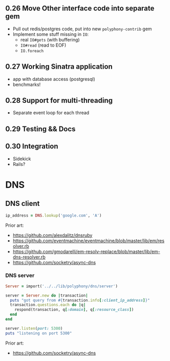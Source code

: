 ## 0.26 Move Other interface code into separate gem

- Pull out redis/postgres code, put into new `polyphony-contrib` gem
- Implement some stuff missing in `IO`:
  - real `IO#gets` (with buffering)
  - `IO#read` (read to EOF)
  - `IO.foreach`

## 0.27 Working Sinatra application

- app with database access (postgresql)
- benchmarks!

## 0.28 Support for multi-threading

- Separate event loop for each thread

## 0.29 Testing && Docs

## 0.30 Integration

- Sidekick
- Rails?

# DNS

## DNS client

```ruby
ip_address = DNS.lookup('google.com', 'A')
```

Prior art:

- https://github.com/alexdalitz/dnsruby
- https://github.com/eventmachine/eventmachine/blob/master/lib/em/resolver.rb
- https://github.com/gmodarelli/em-resolv-replace/blob/master/lib/em-dns-resolver.rb
- https://github.com/socketry/async-dns

### DNS server

```ruby
Server = import('../../lib/polyphony/dns/server')

server = Server.new do |transaction|
  puts "got query from #{transaction.info[:client_ip_address]}"
  transaction.questions.each do |q|
    respond(transaction, q[:domain], q[:resource_class])
  end
end

server.listen(port: 5300)
puts "listening on port 5300"
```

Prior art:

- https://github.com/socketry/async-dns

